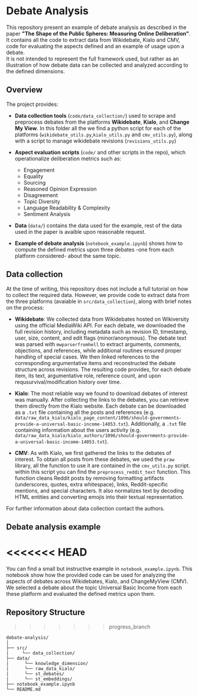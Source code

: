 # Debate Analysis

This repository present an example of debate analysis as described in the paper **"The Shape of the Public Spheres: Measuring Online Deliberation"**.
It contains all the code to extract data from Wikidebate, Kialo and CMV, code for evaluating the aspects defined and an example of usage upon a debate.  
It is not intended to represent the full framework used, but rather as an illustration of how debate data can be collected and analyzed according to the defined dimensions.

## Overview

The project provides:
- **Data collection tools** (`code/data_collection/`) used to scrape and preprocess debates from the platforms **Wikidebate**, **Kialo**, and **Change My View**. In this folder all the we find a python script for each of the platforms (`wikidebate_utils.py`,`kialo_utils.py` and `cmv_utils.py`), along with a script to manage wikidebate revisions (`revisions_utils.py`)

- **Aspect evaluation scripts** (`code/` and other scripts in the repo), which operationalize deliberation metrics such as:
  - Engagement  
  - Equality  
  - Sourcing  
  - Reasoned Opinion Expression  
  - Disagreement  
  - Topic Diversity  
  - Language Readability & Complexity  
  - Sentiment Analysis

- **Data** (`data/`) contains the data used for the example, rest of the data used in the paper is avaible upon reasonable request.

- **Example of debate analysis** (`notebook_example.ipynb`) shows how to compute the defined metrics upon three debates -one from each platform considered- about the same topic.

## Data collection

At the time of writing, this repository does not include a full tutorial on how to collect the required data.
However, we provide code to extract data from the three platforms (avaiable in `src/data_collection`), along with brief notes on the process:

* **Wikidebate**: We collected data from Wikidebates hosted on Wikiversity using the official MediaWiki API. For each debate, we downloaded the full revision history, including metadata such as revision ID, timestamp, user, size, content, and edit flags (minor/anonymous). 
The debate text was parsed with `mwparserfromhell` to extract arguments, comments, objections, and references, while additional routines ensured proper handling of special cases. We then linked references to the corresponding argumentative items and reconstructed the debate structure across revisions. The resulting code provides, for each debate item, its text, argumentative role, reference count, and upon requsurvival/modification history over time.

* **Kialo**: The most reliable way we found to download debates of interest was manually. After collecting the links to the debates, you can retrieve them directly from the Kialo website. Each debate can be downloaded as a `.txt` file containing all the posts and references (e.g. `data/raw_data_kialo/kialo_page_content/1096/should-governments-provide-a-universal-basic-income-14053.txt`). Additionally, a `.txt` file containing information about the users activity (e.g. `data/raw_data_kialo/kialo_authors/1096/should-governments-provide-a-universal-basic-income-14053.txt`). 

* **CMV**: As with Kialo, we first gathered the links to the debates of interest. To obtain all posts from these debates, we used the `praw` library, all the function to use it are contained in the `cmv_utils.py` script. within this script you can find the `preprocess_reddit_text` function. This function cleans Reddit posts by removing formatting artifacts (underscores, quotes, extra whitespace), links, Reddit-specific mentions, and special characters. It also normalizes text by decoding HTML entities and converting emojis into their textual representation.

For further information about data collection contact the authors.

## Debate analysis example

<<<<<<< HEAD
=======
You can find a small but instructive example in `notebook_example.ipynb`. This notebook show how the provided code can be used for analyzing the aspects of debates across Wikidebates, Kialo, and ChangeMyView (CMV). We selected a debate about the topic Universal Basic Income from each these platform and evaluated the defined metrics upon them. 

## Repository Structure

>>>>>>> progress_branch
```
debate-analysis/
│
├── src/      
|     └── data_collection/
├── data/
|      └── knowledge_dimension/
|      └── raw_data_kialo/
|      └── st_debates/
|      └── st_embeddings/
├── notebook_example.ipynb
└── README.md
```

